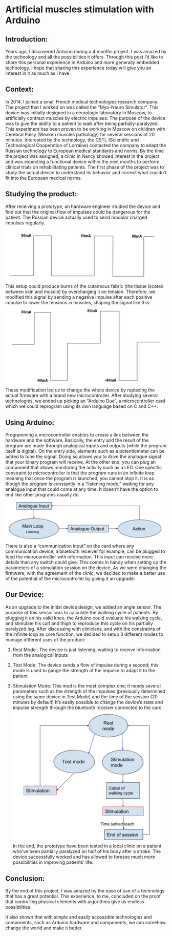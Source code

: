 # Artificial muscles stimulation with Arduino

## Introduction:

Years ago, I discovered Arduino during a 4 months project. I was amazed by the
technology and all the possibilities it offers. Through this post I’d like to share this personal
experience in Arduino and more generally embedded technology. I hope that sharing this
experience today will give you an interest in it as much as I have.

## Context:

In 2014, I joined a small French medical technologies research company. The project
that I worked on was called the “Myo-Neuro Simulator”. This device was initially designed in
a neurologic laboratory in Moscow, to artificially contract muscles by electric impulses.
The purpose of the device was to give the ability to a patient to walk after being
partially-paralyzed. This experiment has been proven to be working in Moscow on children
with Cerebral Palsy (Weaken muscles pathology) for several sessions of 20 minutes.
Interested by the technology, the CSTL (Scientific and Technological Cooperation of
Lorraine) contacted the company to adapt the Russian technology to European medical
standards and norms.
By the time the project was assigned, a clinic in Nancy showed interest in the project and
was expecting a functional device within the next months to perform clinical trials on
rehabilitating patients.
The first phase of the project was to study the actual device to understand its behavior and
correct what couldn’t fit into the European medical norms.


## Studying the product:

After receiving a prototype, an hardware engineer studied the device and find out that
the original flow of impulses could be dangerous for the patient. The Russian device actually
used to send modular charged impulses regularly.
![alt text](https://github.com/guiduca/BlogPost/blob/master/impulsePos.png "Image Impulse")
This setup could produce burns of the cutaneous fabric (the tissue located between
skin and muscle) by overcharging it on tension. Therefore, we modified this signal by
sending a negative impulse after each positive impulse to lower the tensions in muscles,
shaping the signal like this:
![alt text](https://github.com/guiduca/BlogPost/blob/master/impulseNeg.png "Image Impulse")
These modification led us to change the whole device by replacing the actual
firmware with a brand new microcontroller.
After studying several technologies, we ended up picking an “Arduino Due”, a
microcontroller card which we could reprogram using its own language based on C and C++.


## Using Arduino:

Programming a microcontroller enables to create a link between the hardware and
the software. Basically, the entry and the result of the program are made through analogical
inputs and outputs (while the program itself is digital).
On the entry side, elements such as a potentiometer can be added to tune the signal.
Doing so allows you to drive the analogue signal that your binary program will receive. At the
other end, you can plug an component that allows monitoring the activity such as a LED.
One specific constraint to microcontroller is that the program runs in an infinite loop
meaning that once the program is launched, you cannot stop it. It is as though the program
is constantly in a “listening mode,” waiting for any analogue input that could come at any
time. It doesn’t have the option to end like other programs usually do.
![alt text](https://github.com/guiduca/BlogPost/blob/master/Diag1.png "Image Impulse")
There is also a “communication input” on the card where any communication device,
a bluetooth receiver for example, can be plugged to feed the microcontroller with
information. This input can receive more details than any switch could give. This comes in
handy when setting up the parameters of a stimulation session on the device.
As we were changing the firmware, with the agreement of the clinic, we decided to
make a better use of the potential of the microcontroller by giving it an upgrade.

## Our Device:

As an upgrade to the initial device design, we added an angle sensor. The purpose
of this sensor was to calculate the walking cycle of patients. By plugging it on his valid knee,
the Arduino could evaluate his walking cycle, and stimulate his calf and thigh to reproduce
this cycle on his partially paralyzed leg.
After discussing with clinicians, and with the constraints of the infinite loop as core
function, we decided to setup 3 different modes to manage different uses of the product:

1. Rest Mode : The device is just listening, waiting to receive information from the
    analogical inputs


2. Test Mode: The device sends a flow of impulse during a second; this mode is used to
    gauge the strength of the impulse to adapt it to the patient
3. Stimulation Mode: This mod is the most complex one; it needs several parameters
    such as the strength of the impulses (previously determined using the same device in
    Test Mode) and the time of the session (20 minutes by default)
    It’s easily possible to change the device’s state and impulse strength through the
bluetooth receiver connected to the card.
![alt text](https://github.com/guiduca/BlogPost/blob/master/Diag2.png "Image Impulse")
In the end, the prototype have been tested in a local clinic on a patient who’ve been partially
paralyzed on half of his body after a stroke. The device successfully worked and has allowed
to foresee much more possibilities in improving patients’ life.

## Conclusion:

By the end of this project, I was amazed by the ease of use of a technology that has
a great potential. This experience, to me, concluded on the proof that controlling physical
elements with algorithms give us endless possibilities.


It also shown that with simple and easily accessible technologies and components,
such as Arduino hardware and components, we can somehow change the world and make it
better.